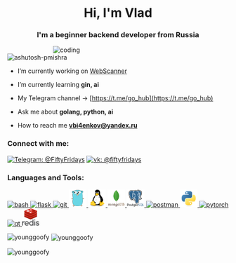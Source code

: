 <h1 align="center">Hi, I'm Vlad</h1>
<h3 align="center">I'm a beginner backend developer from Russia</h3>

<img align="right" alt="coding" width="400" src="https://miro.medium.com/max/1000/1*byd_7mPRMt2_I_B6V22FQw.gif">

<p align="left"> <img src="https://komarev.com/ghpvc/?username=ashutosh-pmishra&label=Profile%20views&color=0e75b6&style=flat" alt="ashutosh-pmishra" /> </p>

- I’m currently working on [WebScanner](https://github.com/YoungGoofy/WebScanner)

- I’m currently learning **gin, ai**

- My Telegram channel -> [https://t.me/go_hub](https://t.me/go_hub)

- Ask me about **golang, python, ai**

- How to reach me **vbi4enkov@yandex.ru**

<h3 align="left">Connect with me:</h3>
<p align="left">
<a href="https://t.me/FiftyFridays" target="blank"><img align="center" src="https://www.svgrepo.com/show/55722/telegram.svg" alt="Telegram: @FiftyFridays" height="40" width="40" /></a>
<a href="https://vk.com/fiftyfridays" target="blank"><img align="center" src="https://logos-download.com/wp-content/uploads/2021/06/VK_black_Logo_2021-2048x2048.png" alt="vk: @fiftyfridays" height="40" width="40" /></a>
</p>
<p align="left">
</p>

<h3 align="left">Languages and Tools:</h3>
<p align="left"> <a href="https://www.gnu.org/software/bash/" target="_blank" rel="noreferrer"> <img src="https://www.vectorlogo.zone/logos/gnu_bash/gnu_bash-icon.svg" alt="bash" width="40" height="40"/> </a> <a href="https://flask.palletsprojects.com/" target="_blank" rel="noreferrer"> <img src="https://www.vectorlogo.zone/logos/pocoo_flask/pocoo_flask-icon.svg" alt="flask" width="40" height="40"/> </a> <a href="https://git-scm.com/" target="_blank" rel="noreferrer"> <img src="https://www.vectorlogo.zone/logos/git-scm/git-scm-icon.svg" alt="git" width="40" height="40"/> </a> <a href="https://golang.org" target="_blank" rel="noreferrer"> <img src="https://raw.githubusercontent.com/devicons/devicon/master/icons/go/go-original.svg" alt="go" width="40" height="40"/> </a> <a href="https://www.linux.org/" target="_blank" rel="noreferrer"> <img src="https://raw.githubusercontent.com/devicons/devicon/master/icons/linux/linux-original.svg" alt="linux" width="40" height="40"/> </a> <a href="https://www.mongodb.com/" target="_blank" rel="noreferrer"> <img src="https://raw.githubusercontent.com/devicons/devicon/master/icons/mongodb/mongodb-original-wordmark.svg" alt="mongodb" width="40" height="40"/> </a> <a href="https://www.postgresql.org" target="_blank" rel="noreferrer"> <img src="https://raw.githubusercontent.com/devicons/devicon/master/icons/postgresql/postgresql-original-wordmark.svg" alt="postgresql" width="40" height="40"/> </a> <a href="https://postman.com" target="_blank" rel="noreferrer"> <img src="https://www.vectorlogo.zone/logos/getpostman/getpostman-icon.svg" alt="postman" width="40" height="40"/> </a> <a href="https://www.python.org" target="_blank" rel="noreferrer"> <img src="https://raw.githubusercontent.com/devicons/devicon/master/icons/python/python-original.svg" alt="python" width="40" height="40"/> </a> <a href="https://pytorch.org/" target="_blank" rel="noreferrer"> <img src="https://www.vectorlogo.zone/logos/pytorch/pytorch-icon.svg" alt="pytorch" width="40" height="40"/> </a> <a href="https://www.qt.io/" target="_blank" rel="noreferrer"> <img src="https://upload.wikimedia.org/wikipedia/commons/0/0b/Qt_logo_2016.svg" alt="qt" width="40" height="40"/> </a> <a href="https://redis.io" target="_blank" rel="noreferrer"> <img src="https://raw.githubusercontent.com/devicons/devicon/master/icons/redis/redis-original-wordmark.svg" alt="redis" width="40" height="40"/> </a> </p>

<p><img align="left" src="https://github-readme-stats.vercel.app/api/top-langs?username=younggoofy&show_icons=true&theme=dracula&locale=en&layout=compact" alt="younggoofy" /></p>

<p>&nbsp;<img align="center" src="https://github-readme-stats.vercel.app/api?username=younggoofy&show_icons=true&theme=dracula&locale=en" alt="younggoofy" /></p>

<p><img align="center" src="https://github-readme-streak-stats.herokuapp.com/?user=younggoofy&theme=dark" alt="younggoofy" /></p>
